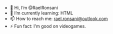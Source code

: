 - 👋 Hi, I’m @RaelRonsani
- 🌱 I’m currently learning: HTML
- 📫 How to reach me: rael.ronsani@outlook.com
- ⚡ Fun fact: I'm good on videogames.

